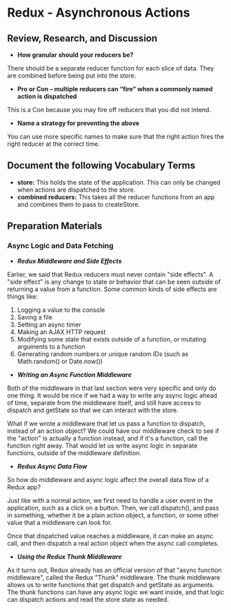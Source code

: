 # Redux - Asynchronous Actions

## Review, Research, and Discussion

* **How granular should your reducers be?**

There should be a separate reducer function for each slice of data. They are combined before being put into the store.

* **Pro or Con – multiple reducers can “fire” when a commonly named action is dispatched**

This is a Con because you may fire off reducers that you did not intend.

* **Name a strategy for preventing the above**

You can use more specific names to make sure that the right action fires the right reducer at the correct time.

## Document the following Vocabulary Terms

* **store:** This holds the state of the application. This can only be changed when actions are dispatched to the store.
* **combined reducers:** This takes all the reducer functions from an app and combines them to pass to createStore.

## Preparation Materials

### Async Logic and Data Fetching

* ***Redux Middleware and Side Effects***

Earlier, we said that Redux reducers must never contain "side effects". A "side effect" is any change to state or behavior that can be seen outside of returning a value from a function. Some common kinds of side effects are things like:

1. Logging a value to the console
1. Saving a file
1. Setting an async timer
1. Making an AJAX HTTP request
1. Modifying some state that exists outside of a function, or mutating arguments to a function
1. Generating random numbers or unique random IDs (such as Math.random() or Date.now())


* ***Writing an Async Function Middleware***

Both of the middleware in that last section were very specific and only do one thing. It would be nice if we had a way to write any async logic ahead of time, separate from the middleware itself, and still have access to dispatch and getState so that we can interact with the store.

What if we wrote a middleware that let us pass a function to dispatch, instead of an action object? We could have our middleware check to see if the "action" is actually a function instead, and if it's a function, call the function right away. That would let us write async logic in separate functions, outside of the middleware definition.

* ***Redux Async Data Flow***

So how do middleware and async logic affect the overall data flow of a Redux app?

Just like with a normal action, we first need to handle a user event in the application, such as a click on a button. Then, we call dispatch(), and pass in something, whether it be a plain action object, a function, or some other value that a middleware can look for.

Once that dispatched value reaches a middleware, it can make an async call, and then dispatch a real action object when the async call completes.

* ***Using the Redux Thunk Middleware***

As it turns out, Redux already has an official version of that "async function middleware", called the Redux "Thunk" middleware. The thunk middleware allows us to write functions that get dispatch and getState as arguments. The thunk functions can have any async logic we want inside, and that logic can dispatch actions and read the store state as needed.